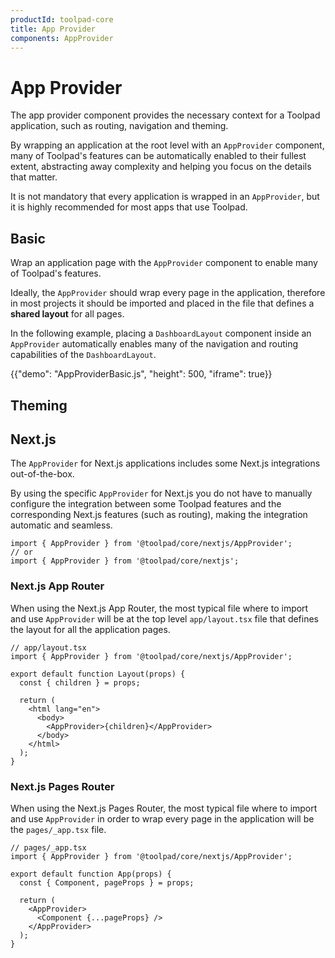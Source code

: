 ```yaml
---
productId: toolpad-core
title: App Provider
components: AppProvider
---
```


# App Provider

<p class="description">The app provider component provides the necessary context for a Toolpad application, such as routing, navigation and theming.</p>

By wrapping an application at the root level with an `AppProvider` component, many of Toolpad's features can be automatically enabled to their fullest extent, abstracting away complexity and helping you focus on the details that matter.

It is not mandatory that every application is wrapped in an `AppProvider`, but it is highly recommended for most apps that use Toolpad.

## Basic

Wrap an application page with the `AppProvider` component to enable many of Toolpad's features.

Ideally, the `AppProvider` should wrap every page in the application, therefore in most projects it should be imported and placed in the file that defines a **shared layout** for all pages.

In the following example, placing a `DashboardLayout` component inside an `AppProvider` automatically enables many of the navigation and routing capabilities of the `DashboardLayout`.

{{"demo": "AppProviderBasic.js", "height": 500, "iframe": true}}

## Theming

## Next.js

The `AppProvider` for Next.js applications includes some Next.js integrations out-of-the-box.

By using the specific `AppProvider` for Next.js you do not have to manually configure the integration between some Toolpad features and the corresponding Next.js features (such as routing), making the integration automatic and seamless.

```tsx
import { AppProvider } from '@toolpad/core/nextjs/AppProvider';
// or
import { AppProvider } from '@toolpad/core/nextjs';
```

### Next.js App Router

When using the Next.js App Router, the most typical file where to import and use `AppProvider` will be at the top level `app/layout.tsx` file that defines the layout for all the application pages.

```tsx
// app/layout.tsx
import { AppProvider } from '@toolpad/core/nextjs/AppProvider';

export default function Layout(props) {
  const { children } = props;

  return (
    <html lang="en">
      <body>
        <AppProvider>{children}</AppProvider>
      </body>
    </html>
  );
}
```

### Next.js Pages Router

When using the Next.js Pages Router, the most typical file where to import and use `AppProvider` in order to wrap every page in the application will be the `pages/_app.tsx` file.

```tsx
// pages/_app.tsx
import { AppProvider } from '@toolpad/core/nextjs/AppProvider';

export default function App(props) {
  const { Component, pageProps } = props;

  return (
    <AppProvider>
      <Component {...pageProps} />
    </AppProvider>
  );
}
```
